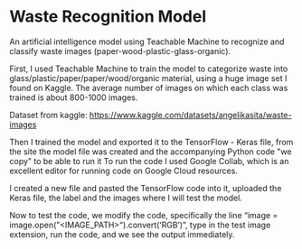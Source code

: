 # Waste Recognition Model
An artificial intelligence model using Teachable Machine to recognize and classify waste images (paper-wood-plastic-glass-organic).

First, I used Teachable Machine to train the model to categorize waste into glass/plastic/paper/paper/wood/organic material, using a huge image set I found on Kaggle. The average number of images on which each class was trained is about 800-1000 images.

Dataset from kaggle: https://www.kaggle.com/datasets/angelikasita/waste-images

Then I trained the model and exported it to the TensorFlow - Keras file, from the site the model file was created and the accompanying Python code "we copy" to be able to run it
To run the code I used Google Collab, which is an excellent editor for running code on Google Cloud resources.

I created a new file and pasted the TensorFlow code into it, uploaded the Keras file, the label and the images where I will test the model.

Now to test the code, we modify the code, specifically the line “image = image.open(”<IMAGE_PATH>“).convert(‘RGB’)”, type in the test image extension, run the code, and we see the output immediately.



